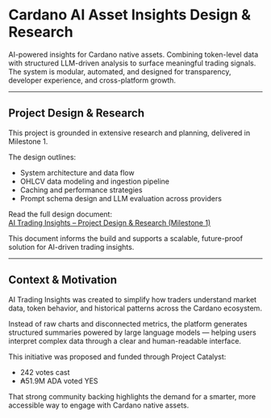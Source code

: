 # Cardano AI Asset Insights Design & Research

AI-powered insights for Cardano native assets.  Combining token-level data with structured LLM-driven analysis to surface meaningful trading signals. The system is modular, automated, and designed for transparency, developer experience, and cross-platform growth.

---

## Project Design & Research

This project is grounded in extensive research and planning, delivered in Milestone 1.

The design outlines:

- System architecture and data flow  
- OHLCV data modeling and ingestion pipeline  
- Caching and performance strategies  
- Prompt schema design and LLM evaluation across providers  

Read the full design document:  
[AI Trading Insights – Project Design & Research (Milestone 1)](https://github.com/ItsDaveB/cardano-ai-asset-insights-research/blob/main/reports/milestone-one/research-and-project-design.md)

This document informs the build and supports a scalable, future-proof solution for AI-driven trading insights.

---

## Context & Motivation

AI Trading Insights was created to simplify how traders understand market data, token behavior, and historical patterns across the Cardano ecosystem.

Instead of raw charts and disconnected metrics, the platform generates structured summaries powered by large language models — helping users interpret complex data through a clear and human-readable interface.

This initiative was proposed and funded through Project Catalyst:

- 242 votes cast  
- ₳51.9M ADA voted YES

That strong community backing highlights the demand for a smarter, more accessible way to engage with Cardano native assets.
